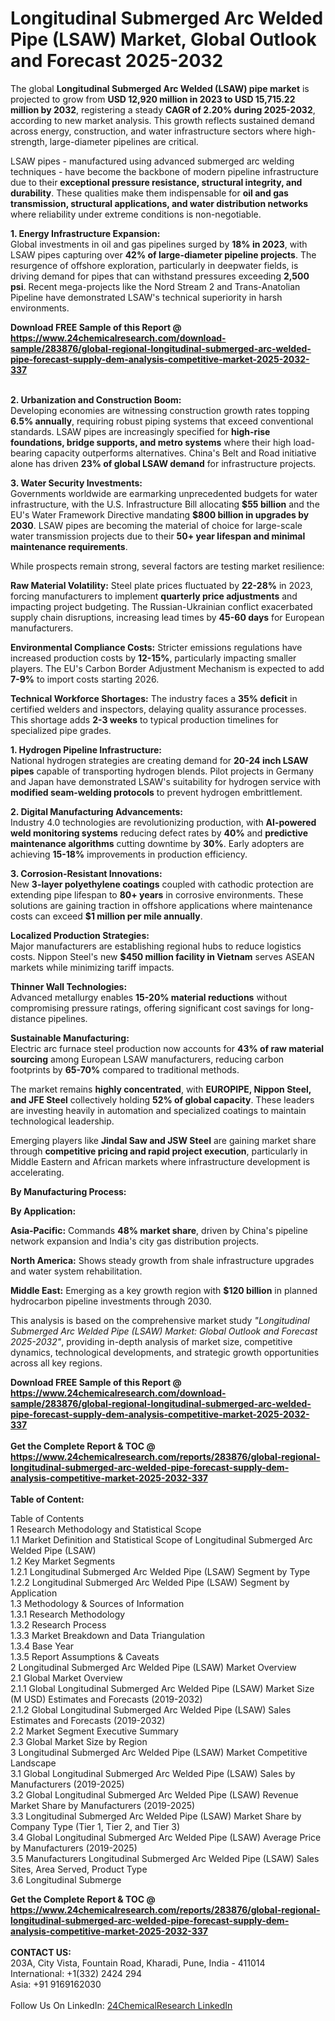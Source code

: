 <h1>Longitudinal Submerged Arc Welded Pipe (LSAW) Market, Global Outlook and Forecast 2025-2032</h1><p>The global <strong>Longitudinal Submerged Arc Welded (LSAW) pipe market</strong> is projected to grow from <strong>USD 12,920 million in 2023 to USD 15,715.22 million by 2032</strong>, registering a steady <strong>CAGR of 2.20% during 2025-2032</strong>, according to new market analysis. This growth reflects sustained demand across energy, construction, and water infrastructure sectors where high-strength, large-diameter pipelines are critical.</p><p>LSAW pipes - manufactured using advanced submerged arc welding techniques - have become the backbone of modern pipeline infrastructure due to their <strong>exceptional pressure resistance, structural integrity, and durability</strong>. These qualities make them indispensable for <strong>oil and gas transmission, structural applications, and water distribution networks</strong> where reliability under extreme conditions is non-negotiable.</p><p><strong>1. Energy Infrastructure Expansion:</strong><br>
Global investments in oil and gas pipelines surged by <strong>18% in 2023</strong>, with LSAW pipes capturing over <strong>42% of large-diameter pipeline projects</strong>. The resurgence of offshore exploration, particularly in deepwater fields, is driving demand for pipes that can withstand pressures exceeding <strong>2,500 psi</strong>. Recent mega-projects like the Nord Stream 2 and Trans-Anatolian Pipeline have demonstrated LSAW's technical superiority in harsh environments.</p><div><b>Download FREE Sample of this Report @ 
            <a href="https://www.24chemicalresearch.com/download-sample/283876/global-regional-longitudinal-submerged-arc-welded-pipe-forecast-supply-dem-analysis-competitive-market-2025-2032-337">
            https://www.24chemicalresearch.com/download-sample/283876/global-regional-longitudinal-submerged-arc-welded-pipe-forecast-supply-dem-analysis-competitive-market-2025-2032-337</a></b></div><br><p><strong>2. Urbanization and Construction Boom:</strong><br>
Developing economies are witnessing construction growth rates topping <strong>6.5% annually</strong>, requiring robust piping systems that exceed conventional standards. LSAW pipes are increasingly specified for <strong>high-rise foundations, bridge supports, and metro systems</strong> where their high load-bearing capacity outperforms alternatives. China's Belt and Road initiative alone has driven <strong>23% of global LSAW demand</strong> for infrastructure projects.</p><p><strong>3. Water Security Investments:</strong><br>
Governments worldwide are earmarking unprecedented budgets for water infrastructure, with the U.S. Infrastructure Bill allocating <strong>$55 billion</strong> and the EU's Water Framework Directive mandating <strong>$800 billion in upgrades by 2030</strong>. LSAW pipes are becoming the material of choice for large-scale water transmission projects due to their <strong>50+ year lifespan and minimal maintenance requirements</strong>.</p><p>While prospects remain strong, several factors are testing market resilience:</p><p><strong>Raw Material Volatility:</strong> Steel plate prices fluctuated by <strong>22-28%</strong> in 2023, forcing manufacturers to implement <strong>quarterly price adjustments</strong> and impacting project budgeting. The Russian-Ukrainian conflict exacerbated supply chain disruptions, increasing lead times by <strong>45-60 days</strong> for European manufacturers.</p><p><strong>Environmental Compliance Costs:</strong> Stricter emissions regulations have increased production costs by <strong>12-15%</strong>, particularly impacting smaller players. The EU's Carbon Border Adjustment Mechanism is expected to add <strong>7-9%</strong> to import costs starting 2026.</p><p><strong>Technical Workforce Shortages:</strong> The industry faces a <strong>35% deficit</strong> in certified welders and inspectors, delaying quality assurance processes. This shortage adds <strong>2-3 weeks</strong> to typical production timelines for specialized pipe grades.</p><p><strong>1. Hydrogen Pipeline Infrastructure:</strong><br>
National hydrogen strategies are creating demand for <strong>20-24 inch LSAW pipes</strong> capable of transporting hydrogen blends. Pilot projects in Germany and Japan have demonstrated LSAW's suitability for hydrogen service with <strong>modified seam-welding protocols</strong> to prevent hydrogen embrittlement.</p><p><strong>2. Digital Manufacturing Advancements:</strong><br>
Industry 4.0 technologies are revolutionizing production, with <strong>AI-powered weld monitoring systems</strong> reducing defect rates by <strong>40%</strong> and <strong>predictive maintenance algorithms</strong> cutting downtime by <strong>30%</strong>. Early adopters are achieving <strong>15-18%</strong> improvements in production efficiency.</p><p><strong>3. Corrosion-Resistant Innovations:</strong><br>
New <strong>3-layer polyethylene coatings</strong> coupled with cathodic protection are extending pipe lifespan to <strong>80+ years</strong> in corrosive environments. These solutions are gaining traction in offshore applications where maintenance costs can exceed <strong>$1 million per mile annually</strong>.</p><p><strong>Localized Production Strategies:</strong><br>
	Major manufacturers are establishing regional hubs to reduce logistics costs. Nippon Steel's new <strong>$450 million facility in Vietnam</strong> serves ASEAN markets while minimizing tariff impacts.</p><p><strong>Thinner Wall Technologies:</strong><br>
	Advanced metallurgy enables <strong>15-20% material reductions</strong> without compromising pressure ratings, offering significant cost savings for long-distance pipelines.</p><p><strong>Sustainable Manufacturing:</strong><br>
	Electric arc furnace steel production now accounts for <strong>43% of raw material sourcing</strong> among European LSAW manufacturers, reducing carbon footprints by <strong>65-70%</strong> compared to traditional methods.</p><p>The market remains <strong>highly concentrated</strong>, with <strong>EUROPIPE, Nippon Steel, and JFE Steel</strong> collectively holding <strong>52% of global capacity</strong>. These leaders are investing heavily in automation and specialized coatings to maintain technological leadership.</p><p>Emerging players like <strong>Jindal Saw and JSW Steel</strong> are gaining market share through <strong>competitive pricing and rapid project execution</strong>, particularly in Middle Eastern and African markets where infrastructure development is accelerating.</p><p><strong>By Manufacturing Process:</strong></p><p><strong>By Application:</strong></p><p><strong>Asia-Pacific:</strong> Commands <strong>48% market share</strong>, driven by China's pipeline network expansion and India's city gas distribution projects.</p><p><strong>North America:</strong> Shows steady growth from shale infrastructure upgrades and water system rehabilitation.</p><p><strong>Middle East:</strong> Emerging as a key growth region with <strong>$120 billion</strong> in planned hydrocarbon pipeline investments through 2030.</p><p>This analysis is based on the comprehensive market study <em>"Longitudinal Submerged Arc Welded Pipe (LSAW) Market: Global Outlook and Forecast 2025-2032"</em>, providing in-depth analysis of market size, competitive dynamics, technological developments, and strategic growth opportunities across all key regions.</p><div><b>Download FREE Sample of this Report @ 
            <a href="https://www.24chemicalresearch.com/download-sample/283876/global-regional-longitudinal-submerged-arc-welded-pipe-forecast-supply-dem-analysis-competitive-market-2025-2032-337">
            https://www.24chemicalresearch.com/download-sample/283876/global-regional-longitudinal-submerged-arc-welded-pipe-forecast-supply-dem-analysis-competitive-market-2025-2032-337</a></b></div><br><div><b>Get the Complete Report & TOC @ 
            <a href="https://www.24chemicalresearch.com/reports/283876/global-regional-longitudinal-submerged-arc-welded-pipe-forecast-supply-dem-analysis-competitive-market-2025-2032-337">
            https://www.24chemicalresearch.com/reports/283876/global-regional-longitudinal-submerged-arc-welded-pipe-forecast-supply-dem-analysis-competitive-market-2025-2032-337</a></b></div><br>
            <b>Table of Content:</b><p>Table of Contents<br />
1 Research Methodology and Statistical Scope<br />
1.1 Market Definition and Statistical Scope of Longitudinal Submerged Arc Welded Pipe (LSAW)<br />
1.2 Key Market Segments<br />
1.2.1 Longitudinal Submerged Arc Welded Pipe (LSAW) Segment by Type<br />
1.2.2 Longitudinal Submerged Arc Welded Pipe (LSAW) Segment by Application<br />
1.3 Methodology & Sources of Information<br />
1.3.1 Research Methodology<br />
1.3.2 Research Process<br />
1.3.3 Market Breakdown and Data Triangulation<br />
1.3.4 Base Year<br />
1.3.5 Report Assumptions & Caveats<br />
2 Longitudinal Submerged Arc Welded Pipe (LSAW) Market Overview<br />
2.1 Global Market Overview<br />
2.1.1 Global Longitudinal Submerged Arc Welded Pipe (LSAW) Market Size (M USD) Estimates and Forecasts (2019-2032)<br />
2.1.2 Global Longitudinal Submerged Arc Welded Pipe (LSAW) Sales Estimates and Forecasts (2019-2032)<br />
2.2 Market Segment Executive Summary<br />
2.3 Global Market Size by Region<br />
3 Longitudinal Submerged Arc Welded Pipe (LSAW) Market Competitive Landscape<br />
3.1 Global Longitudinal Submerged Arc Welded Pipe (LSAW) Sales by Manufacturers (2019-2025)<br />
3.2 Global Longitudinal Submerged Arc Welded Pipe (LSAW) Revenue Market Share by Manufacturers (2019-2025)<br />
3.3 Longitudinal Submerged Arc Welded Pipe (LSAW) Market Share by Company Type (Tier 1, Tier 2, and Tier 3)<br />
3.4 Global Longitudinal Submerged Arc Welded Pipe (LSAW) Average Price by Manufacturers (2019-2025)<br />
3.5 Manufacturers Longitudinal Submerged Arc Welded Pipe (LSAW) Sales Sites, Area Served, Product Type<br />
3.6 Longitudinal Submerge</p><div><b>Get the Complete Report & TOC @ 
            <a href="https://www.24chemicalresearch.com/reports/283876/global-regional-longitudinal-submerged-arc-welded-pipe-forecast-supply-dem-analysis-competitive-market-2025-2032-337">
            https://www.24chemicalresearch.com/reports/283876/global-regional-longitudinal-submerged-arc-welded-pipe-forecast-supply-dem-analysis-competitive-market-2025-2032-337</a></b></div><br><b>CONTACT US:</b><br>
            203A, City Vista, Fountain Road, Kharadi, Pune, India - 411014<br>
            International: +1(332) 2424 294<br>
            Asia: +91 9169162030 <br><br>
            Follow Us On LinkedIn: <a href="https://www.linkedin.com/company/24chemicalresearch/">24ChemicalResearch LinkedIn</a>